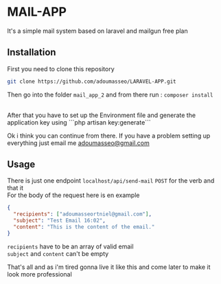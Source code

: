 # MAIL-APP
It's a simple mail system based on laravel and mailgun free plan

## Installation

First you need to clone this repository
```sh
git clone https://github.com/adoumasseo/LARAVEL-APP.git
```
Then go into the folder ```mail_app_2``` and from there run : 
```composer install```

<br>
After that you have to set up the Environment file and generate the application key using 
```php artisan key:generate```

<br>

Ok i think you can continue from there.
If you have a problem setting up everything just email me <adoumasseo@gmail.com>


## Usage

There is just one endpoint ```localhost/api/send-mail```
```POST``` for the verb and that it <br>
For the body of the request here is en example
```json
{
  "recipients": ["adoumasseortniel@gmail.com"],
  "subject": "Test Email 16:02",
  "content": "This is the content of the email."
}
```

```recipients``` have to be an array of valid email <br>
```subject``` and ```content``` can't be empty <br>

That's all and as i'm tired gonna live it like this and come later to make it look more professional 